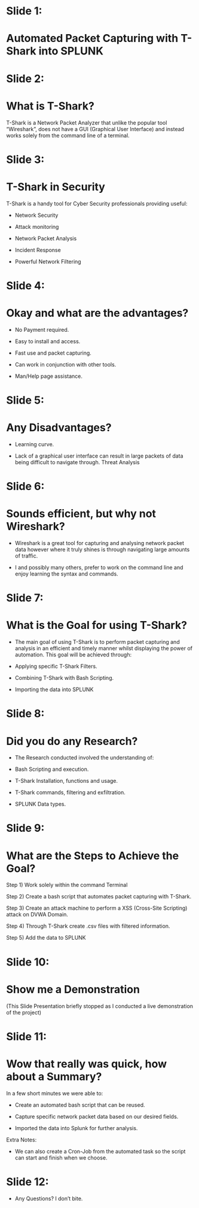 # Slide 1:

  # Automated Packet Capturing with T-Shark into SPLUNK

# Slide 2:

  # What is T-Shark?
  
  T-Shark is a Network Packet Analyzer that unlike the popular tool “Wireshark”, does not have a GUI (Graphical User Interface) and instead works solely from the command line of a terminal.

# Slide 3:

  # T-Shark in Security

  T-Shark is a handy tool for Cyber Security professionals providing useful:
  
  - Network Security
    
  - Attack monitoring
    
  - Network Packet Analysis
    
  - Incident Response
    
  - Powerful Network Filtering

# Slide 4:

  # Okay and what are the advantages?

  - No Payment required.

  - Easy to install and access.

  - Fast use and packet capturing.

  - Can work in conjunction with other tools.

  - Man/Help page assistance.

# Slide 5:

  # Any Disadvantages?

  - Learning curve.

  - Lack of a graphical user interface can result  in large packets of data being difficult to navigate through.
Threat Analysis

# Slide 6:

  # Sounds efficient, but why not Wireshark?

  - Wireshark is  a great tool for capturing and analysing network packet data however where it truly shines is through navigating large amounts of traffic.

  - I and possibly many others, prefer to work on the command line and enjoy learning the syntax and commands.

# Slide 7:

  # What is the Goal for using T-Shark?

  - The main goal of using T-Shark is to perform packet capturing and analysis in an efficient and timely manner whilst displaying the power of automation. This goal will be  achieved through:

  - Applying specific T-Shark Filters.

  - Combining T-Shark with Bash Scripting.

  - Importing the data into SPLUNK

# Slide 8:

  # Did you do any Research?

  - The Research conducted involved the understanding of:

  - Bash Scripting and execution.

  - T-Shark Installation, functions and usage.

  - T-Shark commands, filtering and exfiltration.

  - SPLUNK Data types.

# Slide 9:

  # What are the Steps to Achieve the Goal?

  Step 1) Work solely within the command Terminal

  Step 2) Create a bash script that automates packet capturing with T-Shark.

  Step 3) Create an attack machine to perform a XSS (Cross-Site Scripting) attack on DVWA Domain.

  Step 4) Through T-Shark create .csv files with filtered information.

  Step 5) Add the data to SPLUNK 

# Slide 10:

  # Show me a Demonstration

  (This Slide Presentation briefly stopped as I conducted a live demonstration of the project)

# Slide 11:

  # Wow that really was quick, how about a Summary?

  In a few short minutes we were able to:

  - Create an automated bash script that can be reused.

  - Capture specific network packet data based on our desired fields.

  - Imported the data into Splunk for further analysis.

  Extra Notes:

  - We can also create a Cron-Job from the automated task so the script can start and finish when we choose.

# Slide 12:

  - Any Questions? I don’t bite. 
